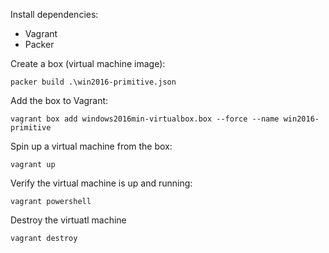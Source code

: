 Install dependencies:

* Vagrant
* Packer

Create a box (virtual machine image):

`packer build .\win2016-primitive.json`


Add the box to Vagrant:

`vagrant box add windows2016min-virtualbox.box --force --name win2016-primitive`


Spin up a virtual machine from the box:

`vagrant up`


Verify the virtual machine is up and running:

`vagrant powershell`


Destroy the virtuatl machine

`vagrant destroy`